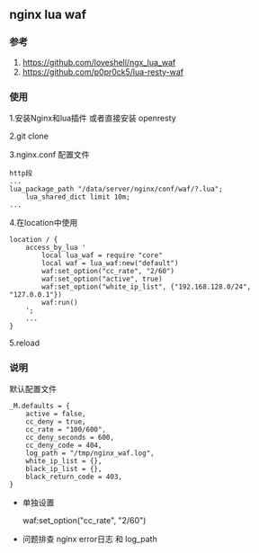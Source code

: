 ## nginx lua waf

### 参考
1. https://github.com/loveshell/ngx_lua_waf
2. https://github.com/p0pr0ck5/lua-resty-waf


### 使用
 1.安装Nginx和lua插件 或者直接安装 openresty
 
 2.git clone 
 
 3.nginx.conf 配置文件

    http段
    ...
    lua_package_path "/data/server/nginx/conf/waf/?.lua";
        lua_shared_dict limit 10m;
    ...
    
 4.在location中使用

    location / {
        access_by_lua '
            local lua_waf = require "core"
            local waf = lua_waf:new("default")
            waf:set_option("cc_rate", "2/60")
            waf:set_option("active", true)
            waf:set_option("white_ip_list", {"192.168.128.0/24", "127.0.0.1"})
            waf:run()
        ';
        ...
    }

 5.reload

### 说明
默认配置文件

    _M.defaults = {
        active = false,
        cc_deny = true,
        cc_rate = "100/600",
        cc_deny_seconds = 600,
        cc_deny_code = 404,
        log_path = "/tmp/nginx_waf.log",
        white_ip_list = {},
        black_ip_list = {},
        black_return_code = 403,
    }
    
- 单独设置

   waf:set_option("cc_rate", "2/60") 
   
- 问题排查
    nginx error日志 和 log_path
    